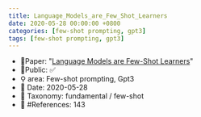 ```yaml
---
title: Language_Models_are_Few_Shot_Learners
date: 2020-05-28 00:00:00 +0800
categories: [few-shot prompting, gpt3]
tags: [few-shot prompting, gpt3]
---
```


- 📙Paper: "[Language Models are Few-Shot Learners](https://www.semanticscholar.org/paper/Language-Models-are-Few-Shot-Learners-Brown-Mann/6b85b63579a916f705a8e10a49bd8d849d91b1fc)"
- 🔑Public: ✅
- ⚲ area: Few-shot prompting, Gpt3
- 📅 Date: 2020-05-28
- 🔎 Taxonomy: fundamental / few-shot
- 📝 #References: 143
